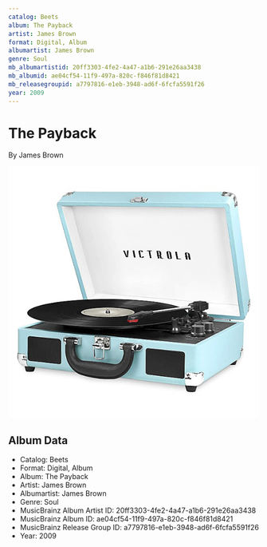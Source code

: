 ```yaml
---
catalog: Beets
album: The Payback
artist: James Brown
format: Digital, Album
albumartist: James Brown
genre: Soul
mb_albumartistid: 20ff3303-4fe2-4a47-a1b6-291e26aa3438
mb_albumid: ae04cf54-11f9-497a-820c-f846f81d8421
mb_releasegroupid: a7797816-e1eb-3948-ad6f-6fcfa5591f26
year: 2009
---
```


# The Payback

By James Brown

![](../../assets/beetscovers/James_Brown-The_Payback.jpg)

## Album Data

- Catalog: Beets
- Format: Digital, Album
- Album: The Payback
- Artist: James Brown
- Albumartist: James Brown
- Genre: Soul
- MusicBrainz Album Artist ID: 20ff3303-4fe2-4a47-a1b6-291e26aa3438
- MusicBrainz Album ID: ae04cf54-11f9-497a-820c-f846f81d8421
- MusicBrainz Release Group ID: a7797816-e1eb-3948-ad6f-6fcfa5591f26
- Year: 2009

